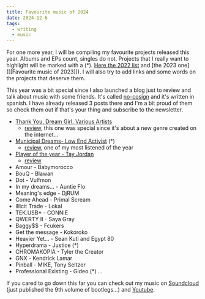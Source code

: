 ```yaml
---
title: Favourite music of 2024
date: 2024-12-6
tags: 
  - writing
  - music
---
```


For one more year, I will be compiling my favourite projects released this year. Albums and EPs count, singles do not. Projects that I really want to highlight will be marked with a (*). [Here the 2022 list](https://i.imgur.com/Hnu0y4C.jpg) and [the 2023 one]([[Favourite music of 2023]]). I will also try to add links and some words on the projects that deserve them.

This year was a bit special since I also launched a blog just to review and talk about music with some friends. It's called [no-cosign](https://no-cosign.m19182.dev/) and it's written in spanish. I have already released 3 posts there and I'm a bit proud of them so check them out if that's your thing and subscribe to the newsletter.

- [Thank You, Dream Girl, Various Artists](https://tabula-rasa-records.bandcamp.com/album/thank-you-dream-girl)
  - [review](https://no-cosign.m19182.dev/thank-you-dream-girl-2/), this one was special since it's about a new genre created on the internet...
- [Municipal Dreams- Low End Activist](https://lowendactivist.bandcamp.com/album/municipal-dreams) (*)
  - [review](https://no-cosign.m19182.dev/low-end-activist-municipal-dreams/), one of my most listened of the year
- [Player of the year - Tay Jordan](https://open.spotify.com/album/0zwdMUp2ELrIMdmDGY9xj5)
  - [review](https://no-cosign.m19182.dev/tay-jordan-player-of-the-year/)
- Amour - Babymorocco
- BouQ - Blawan
- Dot - Vulfmon
- In my dreams... - Auntie Flo
- Meaning's edge - DjRUM
- Come Ahead - Primal Scream
- Illicit Trade - Lokal
- TEK.USB* - CONNIE
- QWERTY II - Saya Gray
- Baggy$$ - Fcukers
- Get the message - Kokoroko
- Heavier Yet... - Sean Kuti and Egypt 80
- Hyperdrama - Justice (*)
- CHROMAKOPIA - Tyler the Creator
- GNX - Kendrick Lamar
- Pinball - MIKE, Tony Seltzer
- Professional Existing - Gideo (*)
...

If you cared to go down this far you can check out my music on [Soundcloud](https://soundcloud.com/m19182) (just published the 9th volume of bootlegs...) and [Youtube](https://www.youtube.com/channel/UCEJKcBK7i88Iv3saZy2xuSg).
